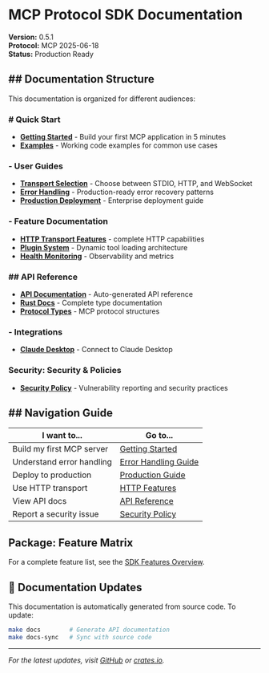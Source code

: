 # MCP Protocol SDK Documentation

**Version:** 0.5.1  
**Protocol:** MCP 2025-06-18  
**Status:** Production Ready

## ## Documentation Structure

This documentation is organized for different audiences:

### # Quick Start
- **[Getting Started](./getting-started.md)** - Build your first MCP application in 5 minutes
- **[Examples](../examples/README.md)** - Working code examples for common use cases

### - User Guides
- **[Transport Selection](./transports.md)** - Choose between STDIO, HTTP, and WebSocket
- **[Error Handling](./error-handling.md#overview)** - Production-ready error recovery patterns
- **[Production Deployment](./production-readiness.md)** - Enterprise deployment guide

### - Feature Documentation
- **[HTTP Transport Features](./HTTP_TRANSPORT_FEATURES.md)** - complete HTTP capabilities
- **[Plugin System](./PLUGIN_SYSTEM.md)** - Dynamic tool loading architecture
- **[Health Monitoring](./health-monitoring.md)** - Observability and metrics

### ## API Reference
- **[API Documentation](./api-reference.md)** - Auto-generated API reference
- **[Rust Docs](https://docs.rs/mcp-protocol-sdk)** - Complete type documentation
- **[Protocol Types](https://docs.rs/mcp-protocol-sdk/latest/mcp_protocol_sdk/protocol/index.html)** - MCP protocol structures

### - Integrations
- **[Claude Desktop](./integrations/claude-desktop.md)** - Connect to Claude Desktop

### Security: Security & Policies
- **[Security Policy](./SECURITY.md)** - Vulnerability reporting and security practices

## ## Navigation Guide

| I want to... | Go to... |
|-------------|----------|
| Build my first MCP server | [Getting Started](./getting-started.md) |
| Understand error handling | [Error Handling Guide](./error-handling.md#smart-retry-logic) |
| Deploy to production | [Production Guide](./production-readiness.md) |
| Use HTTP transport | [HTTP Features](./HTTP_TRANSPORT_FEATURES.md) |
| View API docs | [API Reference](./api-reference.md) |
| Report a security issue | [Security Policy](./SECURITY.md) |

## Package: Feature Matrix

For a complete feature list, see the [SDK Features Overview](../README.md#features).

## 🔄 Documentation Updates

This documentation is automatically generated from source code. To update:

```bash
make docs        # Generate API documentation
make docs-sync   # Sync with source code
```

---

*For the latest updates, visit [GitHub](https://github.com/prismworks-ai/prism-mcp-rs) or [crates.io](https://crates.io/crates/prism-mcp-rs).*
